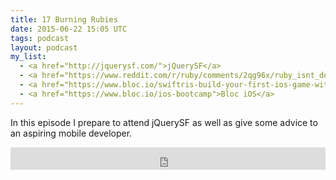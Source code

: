 ```yaml
---
title: 17 Burning Rubies
date: 2015-06-22 15:05 UTC
tags: podcast
layout: podcast
my_list:
  - <a href="http://jquerysf.com/">jQuerySF</a>
  - <a href="https://www.reddit.com/r/ruby/comments/2qg96x/ruby_isnt_dead/">Ruby Isn't Dead</a>
  - <a href="https://www.bloc.io/swiftris-build-your-first-ios-game-with-swift">Swiftris</a>
  - <a href="https://www.bloc.io/ios-bootcamp">Bloc iOS</a>
---
```

In this episode I prepare to attend jQuerySF as well as give some advice to an aspiring mobile developer. 

<iframe frameborder='0' height='36px' scrolling='no' seamless src='https://simplecast.fm/e/13247?style=light' width='100%'></iframe>
